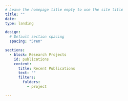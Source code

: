 ```yaml
---
# Leave the homepage title empty to use the site title
title: ""
date: 
type: landing

design:
  # Default section spacing
  spacing: "5rem"

sections:
  - block: Research Projects
    id: publications
    content:
      title: Recent Publications
      text: ""
      filters:
        folders:
          - project

---
```

